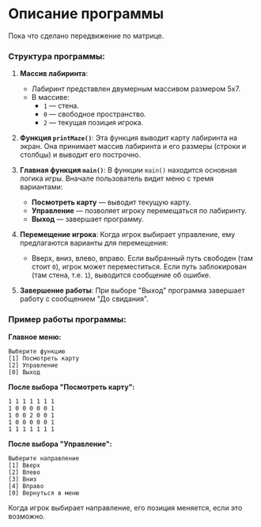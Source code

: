# Описание программы

Пока что сделано передвижение по матрице.

### Структура программы:

1. **Массив лабиринта**:
   - Лабиринт представлен двумерным массивом размером 5x7.
   - В массиве:
     - `1` — стена.
     - `0` — свободное пространство.
     - `2` — текущая позиция игрока.

2. **Функция `printMaze()`**:
   Эта функция выводит карту лабиринта на экран. Она принимает массив лабиринта и его размеры (строки и столбцы) и выводит его построчно.

3. **Главная функция `main()`**:
   В функции `main()` находится основная логика игры. Вначале пользователь видит меню с тремя вариантами:
   - **Посмотреть карту** — выводит текущую карту.
   - **Управление** — позволяет игроку перемещаться по лабиринту.
   - **Выход** — завершает программу.

4. **Перемещение игрока**:
   Когда игрок выбирает управление, ему предлагаются варианты для перемещения:
   - Вверх, вниз, влево, вправо.
   Если выбранный путь свободен (там стоит `0`), игрок может переместиться. Если путь заблокирован (там стена, т.е. `1`), выводится сообщение об ошибке.

5. **Завершение работы**:
   При выборе "Выход" программа завершает работу с сообщением "До свидания".

### Пример работы программы:

**Главное меню:**
```
Выберите функцию
[1] Посмотреть карту
[2] Управление
[0] Выход
```

**После выбора "Посмотреть карту":**
```
1 1 1 1 1 1 1
1 0 0 0 0 0 1
1 0 0 2 0 0 1
1 0 0 0 0 0 1
1 1 1 1 1 1 1
```

**После выбора "Управление":**
```
Выберите направление
[1] Вверх
[2] Влево
[3] Вниз
[4] Вправо
[0] Вернуться в меню
```

Когда игрок выбирает направление, его позиция меняется, если это возможно.
